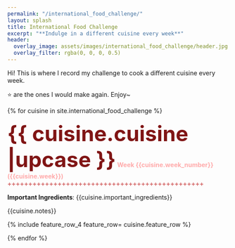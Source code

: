 ```yaml
---
permalink: "/international_food_challenge/"
layout: splash
title: International Food Challenge
excerpt: "**Indulge in a different cuisine every week**"
header:
  overlay_image: assets/images/international_food_challenge/header.jpg
  overlay_filter: rgba(0, 0, 0, 0.5)
---
```

Hi! This is where I record my challenge to cook a different cuisine every week.

:star: are the ones I would make again. Enjoy~

{% for cuisine in site.international_food_challenge %}
  <div>
    <b style= "color: rgb(255, 170, 170)" ><font size="18" style="color:rgb(128, 21, 21)">{{ cuisine.cuisine |upcase }}</font> Week {{cuisine.week_number}} ({{cuisine.week}}) </b>
  </div>
  <b style="color: rgb(212, 106, 106)">+++++++++++++++++++++++++++++++++++++++++++++++</b>

  **Important Ingredients**: {{cuisine.important_ingredients}}

  {{cuisine.notes}}

 {% include feature_row_4 feature_row= cuisine.feature_row %}

{% endfor %}

